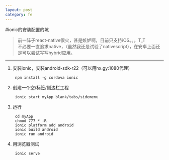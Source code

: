 ```yaml
---
layout: post
category: fe
---
```


#ionic的安装配置的坑
>前一阵子react-native很火，甚是嫉妒啊，目前只支持iOS。。。T_T<br>
不必要一直追求native，（虽然我还是试验了nativescript），在安卓上面还是可以尝试写写hybrid应用。

---
1. 安装ionic，安装android-sdk-r22（可以用hx.gy:1080代理）

        npm install -g cordova ionic
        
2. 创建一个空/标签/侧边栏工程

        ionic start myApp blank/tabs/sidemenu
        
3. 运行

        cd myApp
        chmod 777 * -R
        ionic platform add android
        ionic build android
        ionic run android
        
4. 用浏览器测试

        ionic serve